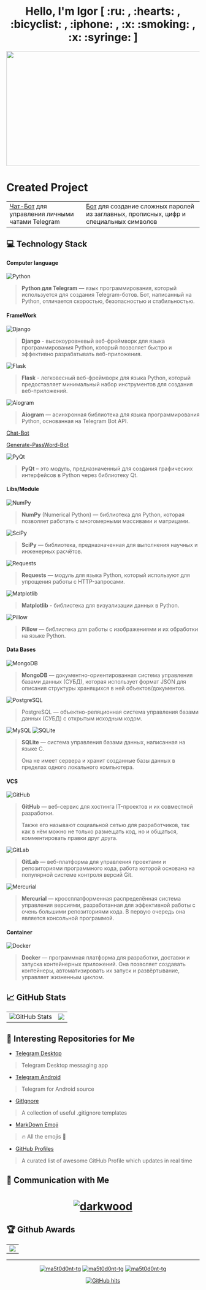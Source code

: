 <!-- START T E X T -->

<h1 align="center">
  Hello, I'm Igor 
  [ :ru: , :hearts: , :bicyclist: , :iphone: , :x: :smoking: , :x: :syringe: ]
</h1>

<!-- END T E X T -->


<!-- START G I F -->

<div align="center">
  <img src="https://media.giphy.com/media/dWesBcTLavkZuG35MI/giphy.gif" width="600" height="300"/>
</div>

<!-- END G I F -->


<!-- START [S E C T I O N] Created Project -->

# Created Project

<div align="center">
  <table border="0">
    <tr>
      <td>
        <a href="https://github.com/ma5t0d0nt-tg/Telegram-Chat-Bot/blob/master/README.md">Чат-Бот</a> для управления 
        личными чатами Telegram
      </td>
      <td>
        <a href="https://github.com/ma5t0d0nt-tg/Telegram-Generate-Password-Bot/blob/master/README.md">Бот</a> 
        для создание сложных паролей из заглавных, прописных, цифр и специальных символов
      </td>
    </tr>
  </table>
</div>

<!-- END [S E C T I O N] Created Project -->


<!-- START [S E C T I O N] Technology stack -->

## :computer: Technology Stack

#### Computer language

![Python](https://img.shields.io/badge/-Python-black?style=flat-square&logo=Python)

> **Python для Telegram** — язык программирования, который используется для создания Telegram-ботов.
Бот, написанный на Python, отличается скоростью, безопасностью и стабильностью.

#### FrameWork

![Django](https://img.shields.io/badge/-Django-black?style=flat-square&logo=django)

> **Django** - высокоуровневый веб-фреймворк для языка программирования Python, который позволяет быстро и эффективно 
> разрабатывать веб-приложения.

![Flask](https://img.shields.io/badge/-Flask-black?style=flat-square&logo=flask)

> **Flask** - легковесный веб-фреймворк для языка Python, который предоставляет минимальный набор инструментов 
> для создания веб-приложений.

![Aiogram](https://img.shields.io/badge/-Aiogram-black?style=flat-square&logo=Aiogram)

> **Aiogram** — асинхронная библиотека для языка программирования Python, основанная на Telegram Bot API.

[Chat-Bot](https://github.com/ma5t0d0nt-tg/Telegram-Chat-Bot/blob/master/README.md)

[Generate-PassWord-Bot](https://github.com/ma5t0d0nt-tg/Telegram-Generate-Password-Bot/blob/master/README.md)

![PyQt](https://img.shields.io/badge/-PyQt-black?style=flat-square&logo=PyQt)

> **PyQt** – это модуль, предназначенный для создания графических интерфейсов в Python через библиотеку Qt.

#### Libs/Module

![NumPy](https://img.shields.io/badge/-NumPy-black?style=flat-square&logo=numpy)

> **NumPy** (Numerical Python) — библиотека для Python, которая позволяет работать с многомерными 
массивами и матрицами.

![SciPy](https://img.shields.io/badge/-SciPy-black?style=flat-square&logo=scipy)

> **SciPy** — библиотека, предназначенная для выполнения научных и инженерных расчётов.

![Requests](https://img.shields.io/badge/-Requests-black?style=flat-square&logo=requests)

> **Requests** — модуль для языка Python, который используют для упрощения работы с HTTP-запросами.

![Matplotlib](https://img.shields.io/badge/-Matplotlib-black?style=flat-square&logo=matplotlib)

> **Matplotlib** - библиотека для визуализации данных в Python.

![Pillow](https://img.shields.io/badge/-Pillow-black?style=flat-square&logo=pillow)

> **Pillow** — библиотека для работы с изображениями и их обработки на языке Python.

#### Data Bases

![MongoDB](https://img.shields.io/badge/-MongoDB-black?style=flat-square&logo=mongodb)

> **MongoDB** — документно-ориентированная система управления базами данных (СУБД), которая использует формат JSON 
> для описания структуры хранящихся в ней объектов/документов.

![PostgreSQL](https://img.shields.io/badge/-PostgreSQL-black?style=flat-square&logo=postgresql)

> PostgreSQL — объектно-реляционная система управления базами данных (СУБД) с открытым исходным кодом.

![MySQL](https://img.shields.io/badge/-MySQL-black?style=flat-square&logo=mysql)
![SQLite](https://img.shields.io/badge/-SQLite-black?style=flat-square&logo=sqlite)

> **SQLite** — система управления базами данных, написанная на языке C. 
> 
>Она не имеет сервера и хранит созданные базы данных в пределах одного локального компьютера.

#### VCS

![GitHub](https://img.shields.io/badge/-GitHub-black?style=flat-square&logo=github)

> **GitHub** — веб-сервис для хостинга IT-проектов и их совместной разработки. 
> 
> Также его называют социальной сетью для разработчиков, так как в нём можно не только размещать код, но и общаться, 
> комментировать правки друг друга.

![GitLab](https://img.shields.io/badge/-GitLab-black?style=flat-square&logo=gitlab)

> **GitLab** — веб-платформа для управления проектами и репозиториями программного кода, работа которой основана 
> на популярной системе контроля версий Git.

![Mercurial](https://img.shields.io/badge/-Mercurial(Hg)-black?style=flat-square&logo=mercurial)

> **Mercurial** — кроссплатформенная распределённая система управления версиями, разработанная для эффективной 
> работы с очень большими репозиториями кода. В первую очередь она является консольной программой.

#### Container

![Docker](https://img.shields.io/badge/-Docker-black?style=flat-square&logo=docker)

> **Docker** — программная платформа для разработки, доставки и запуска контейнерных приложений. Она позволяет 
> создавать контейнеры, автоматизировать их запуск и развёртывание, управляет жизненным циклом.

<!-- END [S E C T I O N] Technology stack -->


<!-- START [S E C T I O N] GitHub Stats -->

## :chart_with_upwards_trend: GitHub Stats

<div align="center">
  <table border="0">
    <tr>
      <td>
        <img src="https://github-readme-stats.vercel.app/api?username=ma5t0d0nt-tg&show_icons=true&count_private=true&theme=one_dark_pro" alt="GitHub Stats"/>
      </td>
      <td>
        <img src = "https://github-readme-stats.vercel.app/api/top-langs/?username=ma5t0d0nt-tg&layout=compact&theme=one_dark_pro">
      </td>
    </tr>
  </table>
</div>

<!-- END [S E C T I O N] GitHub Stats -->

<!-- START [S E C T I O N] Interesting Repositories for Me -->

## :open_file_folder: Interesting Repositories for Me

* [Telegram Desktop](https://github.com/ma5t0d0nt-tg/TelegramDesktop) 
> Telegram Desktop messaging app

* [Telegram Android](https://github.com/ma5t0d0nt-tg/Telegram) 
> Telegram for Android source

* [GitIgnore](https://github.com/ma5t0d0nt-tg/gitignore)
> A collection of useful .gitignore templates

* [MarkDown Emoji](https://github.com/ma5t0d0nt-tg/markdown-emojis) 
> 🔥 All the emojis 🎉

* [GitHub Profiles](https://github.com/ma5t0d0nt-tg/awesome-github-profile-readme) 
> A curated list of awesome GitHub Profile which updates in real time

<!-- END [S E C T I O N] Interesting Repositories for Me -->

<!-- START [S E C T I O N] Communication with me -->

## :link: Communication with Me

<h1 align="center">
  <a href="https://t.me/m/QidnFEAvNzBi">
      <!-- Telegram -->
      <img src="https://img.icons8.com/?size=100&id=Sz6lu91x9jqC&format=png&color=000000" alt="darkwood"/>
    </a>
</h1>

<!-- END [S E C T I O N] Communication with me -->


<!-- START [S E C T I O N] GitHub awards -->

## :trophy: Github Awards

<div align="center">
  <table>
    <tr>
      <td>
        <img src="https://github-trophies.vercel.app/?username=ma5t0d0nt-tg&rank=SECRET,SSS,SS,S,AAA,AA&row=1&column=3&theme=gruvbox">
      </td>
    </tr>
  </table>
</div>

<!-- END [S E C T I O N] GitHub awards -->


<hr>


<!-- START [S E C T I O N] count visits and date profile update -->

<p align="center">
  <a href="https://github.com/ma5t0d0nt-tg" target="_blank"><img alt="ma5t0d0nt-tg" src="https://img.shields.io/github/followers/ma5t0d0nt-tg.svg?style=social&label=Follow&maxAge=2592000"/></a>
  <a href="https://github.com/ma5t0d0nt-tg" target="_blank"><img alt="ma5t0d0nt-tg" src="https://img.shields.io/github/watchers/ma5t0d0nt-tg/ma5t0d0nt-tg.svg"/></a>
  <a href="https://github.com/ma5t0d0nt-tg" target="_blank"><img alt="ma5t0d0nt-tg" src="https://img.shields.io/github/stars/ma5t0d0nt-tg/ma5t0d0nt-tg.svg"/></a>
</p>

<p align="center">
  <a href="https://github.com/ma5t0d0nt-tg/ma5t0d0nt-tg" target="_blank"><img alt="GitHub hits" src="https://img.shields.io/github/last-commit/ma5t0d0nt-tg/ma5t0d0nt-tg?label=Profile%20Updated&style=flat-square"></a>
</p>

<!-- END [S E C T I O N] count visits and date profile update -->
